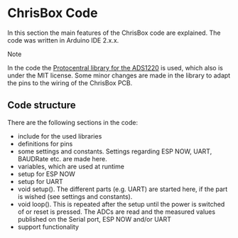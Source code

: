 # ChrisBox Code

In this section the main features of the ChrisBox code are explained. The code was written in Arduino IDE 2.x.x.

> [!NOTE]
> In the code the [Protocentral library for the ADS1220](https://github.com/Protocentral/Protocentral_ADS1220) is used, which also is under the MIT license. Some minor changes are made in the library to adapt the pins to the wiring of the ChrisBox PCB.

## Code structure

There are the following sections in the code:

- include for the used libraries
- definitions for pins
- some settings and constants. Settings regarding ESP NOW, UART, BAUDRate etc. are made here.
- variables, which are used at runtime
- setup for ESP NOW
- setup for UART
- void setup(). The different parts (e.g. UART) are started here, if the part is wished (see settings and constants).
- void loop(). This is repeated after the setup until the power is switched of or reset is pressed. The ADCs are read and the measured values published on the Serial port, ESP NOW and/or UART
- support functionality
